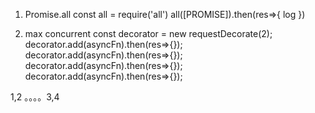 1. Promise.all
const all = require('all')
all([PROMISE]).then(res=>{
    log
})

2. max concurrent 
const decorator = new requestDecorate(2);
decorator.add(asyncFn).then(res=>{});
decorator.add(asyncFn).then(res=>{});
decorator.add(asyncFn).then(res=>{});
decorator.add(asyncFn).then(res=>{});

1,2 。。。。3,4